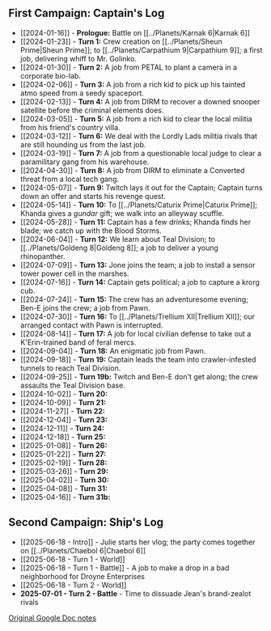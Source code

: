## First Campaign: Captain's Log

* [[2024-01-16]] - **Prologue:** Battle on [[../Planets/Karnak 6|Karnak 6]]
* [[2024-01-23]] - **Turn 1:** Crew creation on [[../Planets/Sheun Prime|Sheun Prime]]; to [[../Planets/Carpathium 9|Carpathium 9]]; a first job, delivering whiff to Mr. Golinko.
* [[2024-01-30]] - **Turn 2:** A job from PETAL to plant a camera in a corporate bio-lab.
* [[2024-02-06]] - **Turn 3:** A job from a rich kid to pick up his tainted atmo speed from a seedy spaceport.
* [[2024-02-13]] - **Turn 4:** A job from DIRM to recover a downed snooper satellite before the criminal elements does. 
* [[2024-03-05]] - **Turn 5:** A job from a rich kid to clear the local militia from his friend's country villa.
* [[2024-03-12]] - **Turn 6:** We deal with the Lordly Lads militia rivals that are still hounding us from the last job.
* [[2024-03-19]] - **Turn 7:** A job from a questionable local judge to clear a paramilitary gang from his warehouse.
* [[2024-04-30]] - **Turn 8:** A job from DIRM to eliminate a Converted threat from a local tech gang.
* [[2024-05-07]] - **Turn 9:** Twitch lays it out for the Captain; Captain turns down an offer and starts his revenge quest.
* [[2024-05-14]] - **Turn 10:** To [[../Planets/Caturix Prime|Caturix Prime]]; Khanda gives a *gundar* gift; we walk into an alleyway scuffle.
* [[2024-05-28]] - **Turn 11:** Captain has a few drinks; Khanda finds her blade; we catch up with the Blood Storms.
* [[2024-06-04]] - **Turn 12:** We learn about Teal Division; to [[../Planets/Goldeng 8|Goldeng 8]]; a job to deliver a young rhinopanther.
* [[2024-07-09]] - **Turn 13:** Jone joins the team; a job to install a sensor tower power cell in the marshes.
* [[2024-07-16]] - **Turn 14:** Captain gets political; a job to capture a krorg cub.
* [[2024-07-24]] - **Turn 15:** The crew has an adventuresome evening; Ben-E joins the crew; a job from Pawn.
* [[2024-07-30]] - **Turn 16:** To [[../Planets/Trellium XII|Trellium XII]]; our arranged contact with Pawn is interrupted.
* [[2024-08-14]] - **Turn 17:** A job for local civilian defense to take out a K'Erin-trained band of feral mercs.
* [[2024-09-04]] - **Turn 18:** An enigmatic job from Pawn.
* [[2024-09-18]] - **Turn 19:** Captain leads the team into crawler-infested tunnels to reach Teal Division.
* [[2024-09-25]] - **Turn 19b:** Twitch and Ben-E don't get along; the crew assaults the Teal Division base.
* [[2024-10-02]] - **Turn 20:**
* [[2024-10-09]] - **Turn 21:**
* [[2024-11-27]] - **Turn 22:**
* [[2024-12-04]] - **Turn 23:**
* [[2024-12-11]] - **Turn 24:**
* [[2024-12-18]] - **Turn 25:**
* [[2025-01-08]] - **Turn 26:**
* [[2025-01-22]] - **Turn 27:**
* [[2025-02-19]] - **Turn 28:**
* [[2025-03-26]] - **Turn 29:**
* [[2025-04-02]] - **Turn 30:**
* [[2025-04-08]] - **Turn 31:**
* [[2025-04-16]] - **Turn 31b:**

## Second Campaign: Ship's Log

+ [[2025-06-18 - Intro]] - Julie starts her vlog; the party comes together on [[../Planets/Chaebol 6|Chaebol 6]]
+ [[2025-06-18 - Turn 1 - World]] 
+ [[2025-06-18 - Turn 1 - Battle]] - A job to make a drop in a bad neighborhood for Droyne Enterprises
+ [[2025-06-18 - Turn 2 - World]] 
+ **2025-07-01 - Turn 2 - Battle** - Time to dissuade Jean's brand-zealot rivals

[Original Google Doc notes](https://docs.google.com/document/d/1LnbAGtpY31iSRNQDCqYWGYz_w75IoBnxtwBvFQoJlb8/edit)